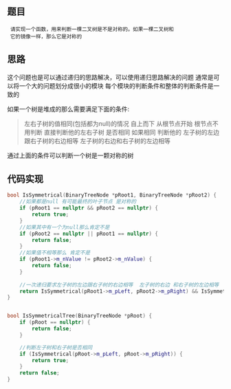## 题目

```
 请实现一个函数，用来判断一棵二叉树是不是对称的。如果一棵二叉树和
 它的镜像一样，那么它是对称的
```

## 思路

这个问题也是可以通过递归的思路解决，可以使用递归思路解决的问题 通常是可以将一个大的问题划分成很小的模块 每个模块的判断条件和整体的判断条件是一致的

如果一个树是堆成的那么需要满足下面的条件:

> 左右子树的值相同(包括都为null)的情况
> 自上而下 从根节点开始 根节点不用判断 直接判断他的左右子树 是否相同 如果相同 判断他的
左子树的左边跟右子树的右边相等  左子树的右边和右子树的左边相等

通过上面的条件可以判断一个树是一颗对称的树

## 代码实现

```c++
bool IsSymmetrical(BinaryTreeNode *pRoot1, BinaryTreeNode *pRoot2) {
    //如果都是null 有可能最终的叶子节点 是对称的
    if (pRoot1 == nullptr && pRoot2 == nullptr) {
        return true;
    }
    //如果其中有一个为null那么肯定不是
    if (pRoot2 == nullptr || pRoot1 == nullptr) {
        return false;
    }
    //如果值不相等那么 肯定不是
    if (pRoot1->m_nValue != pRoot2->m_nValue) {
        return false;
    }
    
    //一次递归要求左子树的左边跟右子树的右边相等  左子树的右边 和右子树的左边相等
    return IsSymmetrical(pRoot1->m_pLeft, pRoot2->m_pRight) && IsSymmetrical(pRoot1->m_pRight, pRoot2->m_pLeft);
}
```

```c++

bool IsSymmetricalTree(BinaryTreeNode *pRoot) {
    if (pRoot == nullptr) {
        return false;
    }

    //判断左子树和右子树是否相同
    if (IsSymmetrical(pRoot->m_pLeft, pRoot->m_pRight)) {
        return true;
    }
    return false;
}
```


